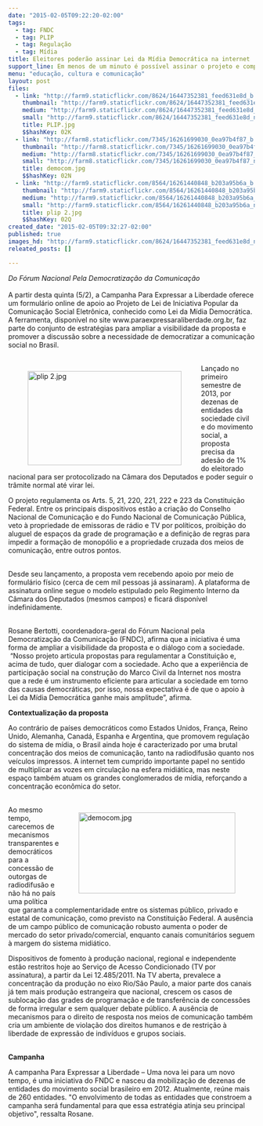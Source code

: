 ```yaml
---
date: "2015-02-05T09:22:20-02:00"
tags:
  - tag: FNDC
  - tag: PLIP
  - tag: Regulação
  - tag: Mídia
title: Eleitores poderão assinar Lei da Mídia Democrática na internet
support_line: Em menos de um minuto é possível assinar o projeto e compartilhar o formulário no Facebook e no Twitter.
menu: "educação, cultura e comunicação"
layout: post
files:
  - link: "http://farm9.staticflickr.com/8624/16447352381_feed631e8d_b.jpg"
    thumbnail: "http://farm9.staticflickr.com/8624/16447352381_feed631e8d_t.jpg"
    medium: "http://farm9.staticflickr.com/8624/16447352381_feed631e8d_z.jpg"
    small: "http://farm9.staticflickr.com/8624/16447352381_feed631e8d_n.jpg"
    title: PLIP.jpg
    $$hashKey: 02K
  - link: "http://farm8.staticflickr.com/7345/16261699030_0ea97b4f87_b.jpg"
    thumbnail: "http://farm8.staticflickr.com/7345/16261699030_0ea97b4f87_t.jpg"
    medium: "http://farm8.staticflickr.com/7345/16261699030_0ea97b4f87_z.jpg"
    small: "http://farm8.staticflickr.com/7345/16261699030_0ea97b4f87_n.jpg"
    title: democom.jpg
    $$hashKey: 02N
  - link: "http://farm9.staticflickr.com/8564/16261440848_b203a95b6a_b.jpg"
    thumbnail: "http://farm9.staticflickr.com/8564/16261440848_b203a95b6a_t.jpg"
    medium: "http://farm9.staticflickr.com/8564/16261440848_b203a95b6a_z.jpg"
    small: "http://farm9.staticflickr.com/8564/16261440848_b203a95b6a_n.jpg"
    title: plip 2.jpg
    $$hashKey: 02Q
created_date: "2015-02-05T09:32:27-02:00"
published: true
images_hd: "http://farm9.staticflickr.com/8624/16447352381_feed631e8d_n.jpg"
releated_posts: []

---
```

<p><em>Do F&oacute;rum Nacional Pela Democratiza&ccedil;&atilde;o da Comunica&ccedil;&atilde;o</em><br />
<br />
A partir desta quinta (5/2), a Campanha Para Expressar a Liberdade oferece um formul&aacute;rio online de apoio ao Projeto de Lei de Iniciativa Popular da Comunica&ccedil;&atilde;o Social Eletr&ocirc;nica, conhecido como Lei da M&iacute;dia Democr&aacute;tica. A ferramenta, dispon&iacute;vel no site www.paraexpressaraliberdade.org.br, faz parte do conjunto de estrat&eacute;gias para ampliar a visibilidade da proposta e promover a discuss&atilde;o sobre a necessidade de democratizar a comunica&ccedil;&atilde;o social no Brasil.<br />
&nbsp;</p>

<figure class="image" style="float:left"><img alt="plip 2.jpg" height="192" src="http://farm9.staticflickr.com/8564/16261440848_b203a95b6a_b.jpg" width="314" />
<figcaption></figcaption>
</figure>

<p>Lan&ccedil;ado no primeiro semestre de 2013, por dezenas de entidades da sociedade civil e do movimento social, a proposta precisa da ades&atilde;o de 1% do eleitorado nacional para ser protocolizado na C&acirc;mara dos Deputados e poder seguir o tr&acirc;mite normal at&eacute; virar lei.&nbsp;</p>

<p>O projeto regulamenta os Arts. 5, 21, 220, 221, 222 e 223 da Constitui&ccedil;&atilde;o Federal. Entre os principais dispositivos est&atilde;o a cria&ccedil;&atilde;o do Conselho Nacional de Comunica&ccedil;&atilde;o e do Fundo Nacional de Comunica&ccedil;&atilde;o P&uacute;blica, veto &agrave; propriedade de emissoras de r&aacute;dio e TV por pol&iacute;ticos, proibi&ccedil;&atilde;o do aluguel de espa&ccedil;os da grade de programa&ccedil;&atilde;o e a defini&ccedil;&atilde;o de regras para impedir a forma&ccedil;&atilde;o de monop&oacute;lio e a propriedade cruzada dos meios de comunica&ccedil;&atilde;o, entre outros pontos.<br />
&nbsp;</p>

<p>Desde seu lan&ccedil;amento, a proposta vem recebendo apoio por meio de formul&aacute;rio f&iacute;sico (cerca de cem mil pessoas j&aacute; assinaram). A plataforma de assinatura online segue o modelo estipulado pelo Regimento Interno da C&acirc;mara dos Deputados (mesmos campos) e ficar&aacute; dispon&iacute;vel indefinidamente.&nbsp;<br />
&nbsp;</p>

<p>Rosane Bertotti, coordenadora-geral do F&oacute;rum Nacional pela Democratiza&ccedil;&atilde;o da Comunica&ccedil;&atilde;o (FNDC), afirma que a iniciativa &eacute; uma forma de ampliar a visibilidade da proposta e o di&aacute;logo com a sociedade. &nbsp;&ldquo;Nosso projeto articula propostas para regulamentar a Constitui&ccedil;&atilde;o e, acima de tudo, quer dialogar com a sociedade. Acho que a experi&ecirc;ncia de participa&ccedil;&atilde;o social na constru&ccedil;&atilde;o do Marco Civil da Internet nos mostra que a rede &eacute; um instrumento eficiente para articular a sociedade em torno das causas democr&aacute;ticas, por isso, nossa expectativa &eacute; de que o apoio &agrave; Lei da M&iacute;dia Democr&aacute;tica ganhe mais amplitude&rdquo;, afirma.</p>

<p><strong>Contextualiza&ccedil;&atilde;o da proposta</strong></p>

<p>Ao contr&aacute;rio de pa&iacute;ses democr&aacute;ticos como Estados Unidos, Fran&ccedil;a, Reino Unido, Alemanha, Canad&aacute;, Espanha e Argentina, que promovem regula&ccedil;&atilde;o do sistema de m&iacute;dia, o Brasil ainda hoje &eacute; caracterizado por uma brutal concentra&ccedil;&atilde;o dos meios de comunica&ccedil;&atilde;o, tanto na radiodifus&atilde;o quanto nos ve&iacute;culos impressos. A internet tem cumprido importante papel no sentido de multiplicar as vozes em circula&ccedil;&atilde;o na esfera midi&aacute;tica, mas neste espa&ccedil;o tamb&eacute;m atuam os grandes conglomerados de m&iacute;dia, refor&ccedil;ando a concentra&ccedil;&atilde;o econ&ocirc;mica do setor.<br />
&nbsp;</p>

<figure class="image" style="float:right"><img alt="democom.jpg" height="165" src="http://farm8.staticflickr.com/7345/16261699030_0ea97b4f87_b.jpg" width="320" />
<figcaption></figcaption>
</figure>

<p>Ao mesmo tempo, carecemos de mecanismos transparentes e democr&aacute;ticos para a concess&atilde;o de outorgas de radiodifus&atilde;o e n&atilde;o h&aacute; no pa&iacute;s uma pol&iacute;tica que garanta a complementaridade entre os sistemas p&uacute;blico, privado e estatal de comunica&ccedil;&atilde;o, como previsto na Constitui&ccedil;&atilde;o Federal. A aus&ecirc;ncia de um campo p&uacute;blico de comunica&ccedil;&atilde;o robusto aumenta o poder de mercado do setor privado/comercial, enquanto canais comunit&aacute;rios seguem &agrave; margem do sistema midi&aacute;tico.</p>

<p>Dispositivos de fomento &agrave; produ&ccedil;&atilde;o nacional, regional e independente est&atilde;o restritos hoje ao Servi&ccedil;o de Acesso Condicionado (TV por assinatura), a partir da Lei 12.485/2011. Na TV aberta, prevalece a concentra&ccedil;&atilde;o da produ&ccedil;&atilde;o no eixo Rio/S&atilde;o Paulo, a maior parte dos canais j&aacute; tem mais produ&ccedil;&atilde;o estrangeira que nacional, crescem os casos de subloca&ccedil;&atilde;o das grades de programa&ccedil;&atilde;o e de transfer&ecirc;ncia de concess&otilde;es de forma irregular e sem qualquer debate p&uacute;blico. A aus&ecirc;ncia de mecanismos para o direito de resposta nos meios de comunica&ccedil;&atilde;o tamb&eacute;m cria um ambiente de viola&ccedil;&atilde;o dos direitos humanos e de restri&ccedil;&atilde;o &agrave; liberdade de express&atilde;o de indiv&iacute;duos e grupos sociais.<br />
&nbsp;</p>

<p><strong>Campanha</strong></p>

<p>A campanha Para Expressar a Liberdade &ndash; Uma nova lei para um novo tempo, &eacute; uma iniciativa do FNDC e nasceu da mobiliza&ccedil;&atilde;o de dezenas de entidades do movimento social brasileiro em 2012. Atualmente, re&uacute;ne mais de 260 entidades. &quot;O envolvimento de todas as entidades que constroem a campanha ser&aacute; fundamental para que essa estrat&eacute;gia atinja seu principal objetivo&quot;, ressalta Rosane.</p>
